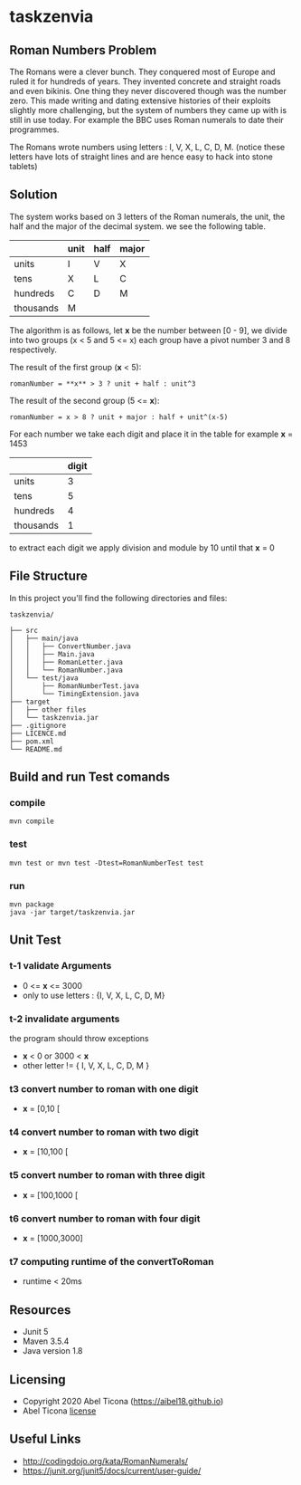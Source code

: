 # taskzenvia

## Roman Numbers Problem

The Romans were a clever bunch. They conquered most of Europe and ruled it for hundreds of years. They invented concrete and straight roads and even bikinis. One thing they never discovered though was the number zero. This made writing and dating extensive histories of their exploits slightly more challenging, but the system of numbers they came up with is still in use today. For example the BBC uses Roman numerals to date their programmes.

The Romans wrote numbers using letters : I, V, X, L, C, D, M. (notice these letters have lots of straight lines and are hence easy to hack into stone tablets)

## Solution
The system works based on 3 letters of the Roman numerals, the unit, the half and the major of the decimal system. we see the following table.

||unit| half| major|
|---|---|---|---|
|units|I|V|X|
|tens|X|L|C|
|hundreds|C|D|M|
|thousands|M|||

The algorithm is as follows, let **x** be the number between [0 - 9], we divide into two groups (x < 5 and 5 <= x) each group have a pivot number 3 and 8 respectively.

The result of the first group (**x** < 5):

    romanNumber = **x** > 3 ? unit + half : unit^3 

The result of the second group (5 <= **x**):

    romanNumber = x > 8 ? unit + major : half + unit^(x-5) 

For each number we take each digit and place it in the table for example **x** = 1453

||digit|
|---|---|
|units|3|
|tens|5|
|hundreds|4|
|thousands|1|

to extract each digit we apply division and module by 10 until that **x** = 0


## File Structure

In this project you'll find the following directories and files:

```
taskzenvia/

├── src
│   ├── main/java
│   │   ├── ConvertNumber.java
│   │   ├── Main.java
│   │   ├── RomanLetter.java
│   │   └── RomanNumber.java
│   └── test/java
│       ├── RomanNumberTest.java
│       └── TimingExtension.java
├── target
│   ├── other files
│   └── taskzenvia.jar
├── .gitignore
├── LICENCE.md
├── pom.xml
└── README.md

```

## Build and run Test comands

### compile
```
mvn compile
```
### test
```
mvn test or mvn test -Dtest=RomanNumberTest test
```
### run
```
mvn package
java -jar target/taskzenvia.jar
```

## Unit Test
### t-1 validate Arguments

- 0 <= **x** <= 3000
- only to use letters : {I, V, X, L, C, D, M}

### t-2 invalidate arguments
the program should throw exceptions

- **x** < 0 or  3000 < **x**
- other letter != { I, V, X, L, C, D, M }

### t3 convert number to roman with one digit
- **x** = [0,10 [
### t4 convert number to roman with two digit
- **x** = [10,100 [
### t5 convert number to roman with three digit
- **x** = [100,1000 [
### t6 convert number to roman with four digit
- **x** = [1000,3000]
### t7 computing runtime of the convertToRoman
- runtime < 20ms
## Resources
- Junit 5
- Maven 3.5.4
- Java version 1.8

## Licensing

- Copyright 2020 Abel Ticona (https://aibel18.github.io)
- Abel Ticona [license](LICENSE.md)

## Useful Links

- http://codingdojo.org/kata/RomanNumerals/
- https://junit.org/junit5/docs/current/user-guide/
